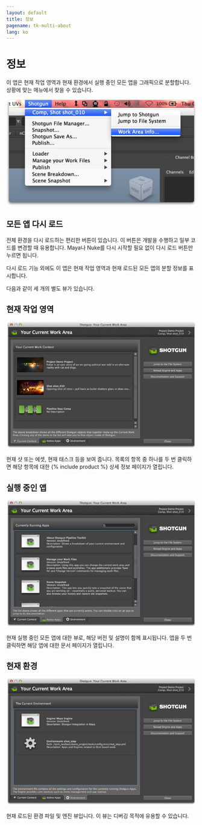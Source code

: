 ```yaml
---
layout: default
title: 정보
pagename: tk-multi-about
lang: ko
---
```


# 정보

이 앱은 현재 작업 영역과 현재 환경에서 실행 중인 모든 앱을 그래픽으로 분할합니다. 상황에 맞는 메뉴에서 찾을 수 있습니다.

![스크린샷](../images/apps/multi-about-menu.png)

## 모든 앱 다시 로드
전체 환경을 다시 로드하는 편리한 버튼이 있습니다. 이 버튼은 개발을 수행하고 일부 코드를 변경할 때 유용합니다. Maya나 Nuke를 다시 시작할 필요 없이 다시 로드 버튼만 누르면 됩니다.


다시 로드 기능 외에도 이 앱은 현재 작업 영역과 현재 로드된 모든 앱의 분할 정보를 표시합니다.

다음과 같이 세 개의 별도 뷰가 있습니다.

## 현재 작업 영역

![스크린샷](../images/apps/multi-about-about1.png)

현재 샷 또는 에셋, 현재 태스크 등을 보여 줍니다. 목록의 항목 중 하나를 두 번 클릭하면 해당 항목에 대한 {% include product %} 상세 정보 페이지가 열립니다.

## 실행 중인 앱

![스크린샷](../images/apps/multi-about-about2.png)

현재 실행 중인 모든 앱에 대한 뷰로, 해당 버전 및 설명이 함께 표시됩니다. 앱을 두 번 클릭하면 해당 앱에 대한 문서 페이지가 열립니다.


## 현재 환경

![스크린샷](../images/apps/multi-about-about3.png)

현재 로드된 환경 파일 및 엔진 뷰입니다. 이 뷰는 디버깅 목적에 유용할 수 있습니다.